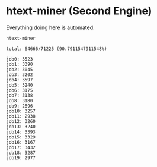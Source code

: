 # htext-miner (Second Engine)

Everything doing here is automated.

```
htext-miner

total: 64666/71225 (90.7911547911548%)

job0: 3523
job1: 3390
job2: 3045
job3: 3202
job4: 3597
job5: 3240
job6: 3175
job7: 3138
job8: 3180
job9: 2896
job10: 3257
job11: 2938
job12: 3260
job13: 3240
job14: 3393
job15: 3329
job16: 3167
job17: 3432
job18: 3287
job19: 2977
```